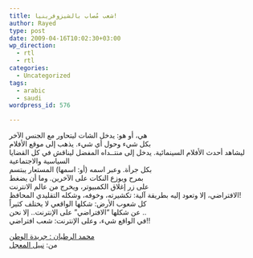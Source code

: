 ```yaml
---
title: شعب مُصاب بالشيزوفرينيا!
author: Rayed
type: post
date: 2009-04-16T10:02:30+03:00
wp_direction:
  - rtl
  - rtl
categories:
  - Uncategorized
tags:
  - arabic
  - saudi
wordpress_id: 576

---
```

<p> هي، أو هو: يدخل الشات ليتحاور مع الجنس الآخر<br />
بكل شيء وحول أي شيء. يذهب إلى موقع الأفلام<br />
ليشاهد أحدث الأفلام السينمائية. يدخل إلى منتــداه المفضل ليناقش في كل القضايا السياسية والاجتماعية<br />
بكل جرأة. وعبر اسمه (أو: اسمها) المستعار يبتسم<br />
بمرح ويوزع النكات على الآخرين. وما أن يضغط<br />
على زر إغلاق الكمبيوتر، ويخرج من عالم الانترنت<br />
الافتراضي، إلا وتعود إليه بطريقة آلية: تكشيرته، وخوفه، وشكله التقليدي المحافظ!<br />
كل شعوب الأرض: شكلها الواقعي لا يختلف كثيراً<br />
عن شكلها &#8220;الافتراضي&#8221; على الإنترنت.. إلا نحن ..<br />
في الواقع شيء، وعلى الإنترنت: شعب افتراضي!! </p>
<p><a href="http://www.alwatan.com.sa/news/writerdetail.asp?issueno=3121&#038;id=10521&#038;Rname=80">محمد الرطيان : جريدة الوطن</a><br />
من: <a href="http://mojil.net/site/">نبيل المعجل</a></p>
